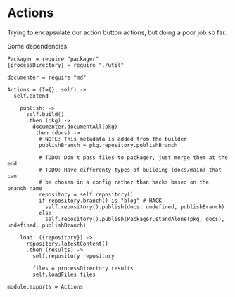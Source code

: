 Actions
=======

Trying to encapsulate our action button actions, but doing a poor job so far.

Some dependencies.

    Packager = require "packager"
    {processDirectory} = require "./util"

    documenter = require "md"

    Actions = (I={}, self) ->
      self.extend

        publish: ->
          self.build()
          .then (pkg) ->
            documenter.documentAll(pkg)
            .then (docs) ->
              # NOTE: This metadata is added from the builder
              publishBranch = pkg.repository.publishBranch

              # TODO: Don't pass files to packager, just merge them at the end
              # TODO: Have differenty types of building (docs/main) that can
              # be chosen in a config rather than hacks based on the branch name
              repository = self.repository()
              if repository.branch() is "blog" # HACK
                self.repository().publish(docs, undefined, publishBranch)
              else
                self.repository().publish(Packager.standAlone(pkg, docs), undefined, publishBranch)

        load: ({repository}) ->
          repository.latestContent()
          .then (results) ->
            self.repository repository

            files = processDirectory results
            self.loadFiles files

    module.exports = Actions
